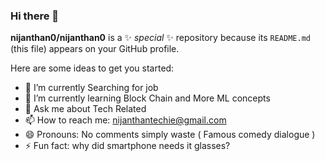 ### Hi there 👋


**nijanthan0/nijanthan0** is a ✨ _special_ ✨ repository because its `README.md` (this file) appears on your GitHub profile.

Here are some ideas to get you started:

- 🔭 I’m currently Searching for job
- 🌱 I’m currently learning Block Chain and More ML concepts
- 💬 Ask me about Tech Related
- 📫 How to reach me: nijanthantechie@gmail.com
- 😄 Pronouns: No comments simply waste ( Famous comedy dialogue )
- ⚡ Fun fact: why did smartphone needs it glasses?

<!-- <a href="https://app.daily.dev/Nijanthan"><img src="https://api.daily.dev/devcards/4e426ac5e6ae4c49926c8de7237365aa.png?r=pjs" width="400" alt="Nijanthan Rajachandran's Dev Card"/></a> -->
